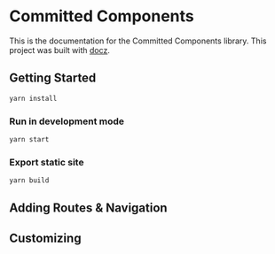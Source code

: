 # Committed Components

This is the documentation for the Committed Components library. This project was built with [docz](https://www.docz.site).

## Getting Started

```sh
yarn install
```

### Run in development mode

```sh
yarn start
```

### Export static site

```sh
yarn build
```

## Adding Routes & Navigation

## Customizing
